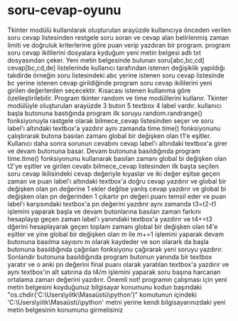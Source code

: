 # soru-cevap-oyunu
Tkinter modülü kullanılarak oluşturulan arayüzde kullanıcıya önceden verilen soru cevap listesinden restgele soru soran ve cevap alan belirlenmiş zaman limiti ve doğruluk kriterlerine göre puan verip yazdıran bir program. 
program soru cevap ikililerini dosyalara kyduğum yeni metin belgesi adlı txt dosyasından çeker. Yeni metin belgesinde bulunan soru[abc,bc,cd] cevap[bc,cd,de] listelerinde kullanıcı tarafından istenen değişiklik yapıldığı takdirde örneğin soru listesindeki abc yerine istenen soru cevap listesinde bc yerine istenen cevap girildiğinde program soru cevap ikililerini yeni girilen değerlerden seçecektir. Kısacası istenen kullanıma göre özelleştirilebilir.
Program tkinter random ve time modüllerini kullanır. Tkinter modülüyle oluşturulan arayüzde 3 buton 5 textbox 4 label vardır. kullanıcı başla butonuna bastığında program ilk soruyu random.randrange() fonksiyonuyla rastgele olarak bilmece_cevap listesinden seçer ve soru label'ı altındaki textbox'a yazdırır aynı zamanda time.time() fonksiyonunu çalıştırarak butona basılan zamanı global bir değişken olan t1'e eşitler. Kullanıcı daha sonra sorunun cevabını cevap label'ı altındaki textbox'a girer ve devam butonuna basar. Devam butonuna basıldığında program time.time() fonksiyonunu kullanarak basılan zamanı global bi değişken olan t2'ye eşitler ve girilen cevabı bilmece_cevap listesinden ilk başta seçilen soru cevap ikilisindeki cevap değeriyle kıyaslar  ve iki değer eşitse geçen zaman ve puan label'ı altındaki textbox'a doğru cevap yazdırır ve global bir değişken olan pn değerine 1 ekler değilse yanlış cevap yazdırır ve global bi  değişken olan pn değerinden 1 çıkartır pn değeri puanı temsil eder ve puan label'ı karşısındaki textbox'a pn değerini yazdırır aynı zamanda t3=t2-t1 işlemini yaparak başla ve devam butonlarına basılan zaman farkını hesaplayıp geçen zaman label'ı yanındaki textbox'a yazdırır ve t4+=t3 dğerini hesaplayarak geçen toplam zamanı global bir değişken olan t4'e eşitler ve yine global bir değişken olan m ile m+=1 işlemini  yaparak devam butonuna basılma sayısını m olarak kaydeder ve son olarark da başla butonuna basıldığında çağırılan fonksiyonu çağırarak yeni soruyu yazdırır. Sonlandır butonuna basıldığında program butonun yanında bir textbox yaratır ve o anki pn değerini final puanı olarak yaratılan textbox'a yazdırır ve aynı textbox'ın alt satırına da t4/m işlemini yaparak soru başına harcanan ortalama zaman değerini yazdırır.
Önemli not!
programın çalışması için yeni metin belgesini koyduğunuz bilgisayar konumunu kodun başındaki "os.chdir('C:\\Users\\yiitk\\Masaüstü\\python')" komutunun içindeki 'C:\\Users\\yiitk\\Masaüstü\\python' metni yerine kendi bilgisayarınızdaki yeni metin belgesinin konumunu girmelisiniz
